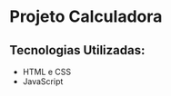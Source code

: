 <h1>Projeto Calculadora</h1>

<h2>Tecnologias Utilizadas:</h2>
<ul>
  <li>HTML e CSS </li>
  <li>JavaScript</li>  
</ul>
